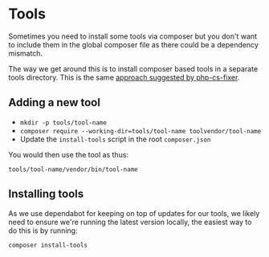 # Tools

Sometimes you need to install some tools via composer but you don't want to include them in the global composer file as there could be a dependency mismatch.

The way we get around this is to install composer based tools in a separate tools directory. This is the same [approach suggested by php-cs-fixer](https://github.com/FriendsOfPHP/PHP-CS-Fixer/#installation).

## Adding a new tool

* `mkdir -p tools/tool-name`
* `composer require --working-dir=tools/tool-name toolvendor/tool-name`
* Update the `install-tools` script in the root `composer.json`

You would then use the tool as thus:

`tools/tool-name/vendor/bin/tool-name`

## Installing tools

As we use dependabot for keeping on top of updates for our tools, we likely need to ensure we're running the latest version locally, the easiest way to do this is by running:

`composer install-tools`
